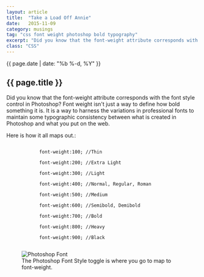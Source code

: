 ```yaml
---
layout: article
title:  "Take a Load Off Annie"
date:   2015-11-09
category: musings
tag: "css font weight photoshop bold typography"
excerpt: "Did you know that the font-weight attribute corresponds with the font style control in Photoshop? Font weight isn't just a way to bold things."
class: "CSS"
---
```

<section class="header">
	<div class="content">
	<div class="span-3 col empty"></div>
	<div class="span-6 col">
		<p class="post-meta">{{ page.date | date: "%b %-d, %Y" }}</p>
		<h1>{{ page.title }}</h1>
		<p>Did you know that the font-weight attribute corresponds with the font style control in Photoshop? Font weight isn't just a way to define how bold something it is. It is a way to harness the variations in professional fonts to maintain some typographic consistency between what is created in Photoshop and what you put on the web. </p>
	</div>
	<div class="span-3 col empty"></div>	
	</div>
</section>
<section class="code continued">
	<div class="content gutters">
	<div class="span-1 col empty"></div>
	<div class="span-6 col">
		<p>Here is how it all maps out.:</p>
		<code>
			font-weight:100; //Thin<br/>
			font-weight:200; //Extra Light<br/>
			font-weight:300; //Light<br/>
			font-weight:400; //Normal, Regular, Roman<br/>
			font-weight:500; //Medium<br/>
			font-weight:600; //Semibold, Demibold<br/>
			font-weight:700; //Bold<br/>
			font-weight:800; //Heavy<br/>
			font-weight:900; //Black
		</code>
	</div>
	<aside class="span-4 col">
		<figure>
			<img src="{{ site.baseurl }}/img/loading.gif" data-src="{{ site.baseurl }}/img/musings/font-weight.png" alt="Photoshop Font"/>
			<figcaption>The Photoshop Font Style toggle is where you go to map to font-weight.</figcaption>
		</figure>
	</aside>	
	<div class="span-1 col empty"></div>	
	</div>
		<div class="divider"></div>	
</section>